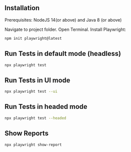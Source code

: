 ## Installation
Prerequisites:
NodeJS 14(or above) and Java 8 (or above)

Navigate to project folder. Open Terminal.
Install Playwright:
```bash
npm init playwright@latest
```
## Run Tests in default mode (headless)
```bash
npx playwright test
```
## Run Tests in UI mode
```bash
npx playwright test --ui
```
## Run Tests in headed mode
```bash
npx playwright test --headed
```

## Show Reports
```bash
npx playwright show-report
```
